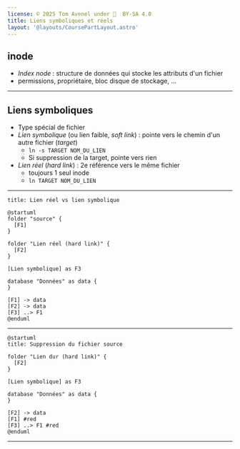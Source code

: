 ```yaml
---
license: © 2025 Tom Avenel under 󰵫  BY-SA 4.0
title: Liens symboliques et réels
layout: '@layouts/CoursePartLayout.astro'
---
```


## inode

- _Index node_ : structure de données qui stocke les attributs d'un fichier
- permissions, propriétaire, bloc disque de stockage, ...

---

## Liens symboliques

- Type spécial de fichier
- _Lien symbolique_ (ou lien faible, _soft link_) : pointe vers le chemin d'un autre fichier (_target_)
  + `ln -s TARGET NOM_DU_LIEN`
  + Si suppression de la target, pointe vers rien
- _Lien réel_ (_hard link_) : 2e référence vers le même fichier
  + toujours 1 seul inode
  + `ln TARGET NOM_DU_LIEN`

---

```plantuml
title: Lien réel vs lien symbolique

@startuml
folder "source" {
  [F1]
}

folder "Lien réel (hard link)" {
  [F2]
}

[Lien symbolique] as F3

database "Données" as data {
}

[F1] -> data
[F2] -> data
[F3] ..> F1
@enduml
```

---

```plantuml
@startuml
title: Suppression du fichier source

folder "Lien dur (hard link)" {
  [F2]
}

[Lien symbolique] as F3

database "Données" as data {
}

[F2] -> data
[F1] #red
[F3] ..> F1 #red
@enduml
```

---

<!-- Annexe : liste des TPs -->

[tp-ligne-commande]: tp-ligne-commande.md
[tp-systeme]: tp-systeme.md
[tp-grub]: tp-grub.md
[tp-shared-lib]: tp-shared-lib.md
[tp-rpm-apt]: tp-rpm-apt.md
[tp-texte]: tp-texte.md
[tp-fichiers]: tp-fichiers.md
[tp-redirections]: tp-redirections.md
[tp-process]: tp-process.md
[tp-fichiers-avance]: tp-fichiers-avance.md
[tp-partitions]: tp-partitions.md
[tp-cron]: tp-cron.md
[tp-lang]: tp-lang.md
[tp-smtp]: /cours/cloud/exo-smtp.md
[tp-syslog]: tp-syslog.md
[tp-network]: tp-network.md
[tp-security]: tp-security.md
[tp-ssh-gpg]: tp-ssh-gpg.md

